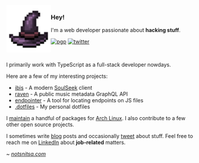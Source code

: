 <img align="left" src="https://github.com/th3rius/notsnitsa/blob/main/public/witchhead.png?raw=true" width="120">

### Hey!

I'm a web developer passionate about **hacking stuff**.

[![pgp](https://img.shields.io/badge/pgp-0xF83424824B3E4B90-313131?style=flat&labelColor=313131&color=313131&logo=gnuprivacyguard&logoColor=white)](https://github.com/th3rius.gpg)
[![twitter](https://img.shields.io/badge/gabhk3-61DAFB?logo=twitter&logoColor=white&flat&color=313131&cache=360)](https://twitter.com/gabhk3)

<br>

I primarily work with TypeScript as a full-stack developer nowdays.

Here are a few of my interesting projects:

- [ibis](https://github.com/th3rius/ibis) - A modern [SoulSeek](http://www.slsknet.org/) client
- [raven](https://github.com/th3rius/raven) - A public music metadata GraphQL API
- [endpointer](https://github.com/th3rius/endpointer) - A tool for locating endpoints on JS files
- [.dotfiles](https://github.com/th3rius/.dotfiles) - My personal dotfiles

I [maintain](https://aur.archlinux.org/packages/?&SeB=m&K=th3rius) a handful of packages for [Arch Linux](https://archlinux.org/). I also contribute to a few other open source projects.

I sometimes write [blog](https://nocnitsa.com/) posts and occasionally [tweet](https://twitter.com/gabhk3) about stuff. Feel free to reach me on [LinkedIn](https://www.linkedin.com/in/gabrielhk3/) about **job-related** matters.

~ [_notsnitsa.com_](https://nocnitsa.com/)
